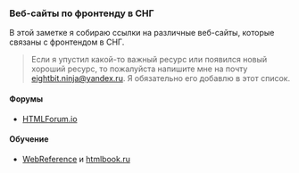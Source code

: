 ### Веб-сайты по фронтенду в СНГ

В этой заметке я собираю ссылки на различные веб-сайты, которые связаны с фронтендом в СНГ.

> Если я упустил какой-то важный ресурс или появился новый хороший ресурс, то пожалуйста напишите мне на почту 	eightbit.ninja@yandex.ru. Я обязательно его добавлю в этот список.

#### Форумы

- [HTMLForum.io][1]

#### Обучение

- [WebReference][2] и [htmlbook.ru][3]

[1]: https://htmlforum.io/
[2]: https://webref.ru/
[3]: http://htmlbook.ru/
